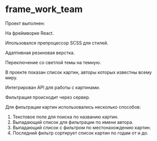 # frame_work_team

Проект выполнен:

На фреймворке React.

Ипользовался препроцессор SCSS для стилей.

Адаптивная резиновая верстка.

Переключение со светлой темы на темную.

В проекте показан список картин, авторы которых известны всему миру.

Интегрирован API для работы с картинами.

Фильтрация происходит через сервер.

Для фильтрации картин использовались несколько способов:

 1) Текстовое поле для поиска по названию картин.
 2) Выпадающий список для фильтрации по имени автора.
 3) Выпадающий список с фильтром по местонахождению картин.
 4) Последний фильтр сортирует список картин по годам от и до.
